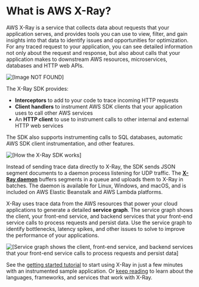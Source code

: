 # What is AWS X\-Ray?<a name="aws-xray"></a>

AWS X\-Ray is a service that collects data about requests that your application serves, and provides tools you can use to view, filter, and gain insights into that data to identify issues and opportunities for optimization\. For any traced request to your application, you can see detailed information not only about the request and response, but also about calls that your application makes to downstream AWS resources, microservices, databases and HTTP web APIs\.

![\[Image NOT FOUND\]](http://docs.aws.amazon.com/xray/latest/devguide/images/scorekeep-PUTrules-timeline.png)

The X\-Ray SDK provides: 
+ **Interceptors** to add to your code to trace incoming HTTP requests
+ **Client handlers** to instrument AWS SDK clients that your application uses to call other AWS services
+ An **HTTP client** to use to instrument calls to other internal and external HTTP web services

The SDK also supports instrumenting calls to SQL databases, automatic AWS SDK client instrumentation, and other features\.

![\[How the X-Ray SDK works\]](http://docs.aws.amazon.com/xray/latest/devguide/images/architecture-dataflow.png)

Instead of sending trace data directly to X\-Ray, the SDK sends JSON segment documents to a daemon process listening for UDP traffic\. The **[X\-Ray daemon](xray-daemon.md)** buffers segments in a queue and uploads them to X\-Ray in batches\. The daemon is available for Linux, Windows, and macOS, and is included on AWS Elastic Beanstalk and AWS Lambda platforms\.

X\-Ray uses trace data from the AWS resources that power your cloud applications to generate a detailed **service graph**\. The service graph shows the client, your front\-end service, and backend services that your front\-end service calls to process requests and persist data\. Use the service graph to identify bottlenecks, latency spikes, and other issues to solve to improve the performance of your applications\.

![\[Service graph shows the client, front-end service, and backend services that your front-end service calls to process requests and persist data\]](http://docs.aws.amazon.com/xray/latest/devguide/images/scorekeep-gettingstarted-servicemap-after-github.png)

See the [getting started tutorial](xray-gettingstarted.md) to start using X\-Ray in just a few minutes with an instrumented sample application\. Or [keep reading](xray-usage.md) to learn about the languages, frameworks, and services that work with X\-Ray\.